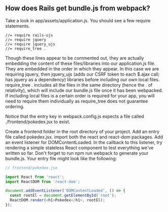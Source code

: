 ## How does Rails get bundle.js from webpack?

Take a look in app/assets/application.js. You should see a few require statements.
```
//= require rails-ujs
//= require jquery
//= require jquery_ujs
//= require_tree .
```
Though these lines appear to be commented out, they are actually embedding the content of these files/libraries into our application.js file. They are embedded in the order in which they appear. In this case we are requiring jquery, then jquery_ujs (adds our CSRF token to each $.ajax call; has jquery as a dependency) libraries before including our own local files. require_tree . includes all the files in the same directory (hence the . of relativity), which will include our bundle.js file once it has been webpacked. If including local files is a certain order is required for your app, you will need to require them individually as require_tree does not guarantee ordering.

Notice that the entry key in webpack.config.js expects a file called ./frontend/pokedex.jsx to exist.

Create a frontend folder in the root directory of your project.
Add an entry file called pokedex.jsx.
import both the react and react-dom packages.
Add an event listener for DOMContentLoaded.
In the callback to this listener, try rendering a simple stateless React component to test everything we've written so far.
Don't forget to run npm run webpack to generate your bundle.js.
Your entry file might look like the following:

```javascript
// frontend/pokedex.jsx

import React from 'react';
import ReactDOM from 'react-dom';

document.addEventListener('DOMContentLoaded', () => {
  const rootEl = document.getElementById('root');
  ReactDOM.render(<h1>Pokedex</h1>, rootEl);
});
```